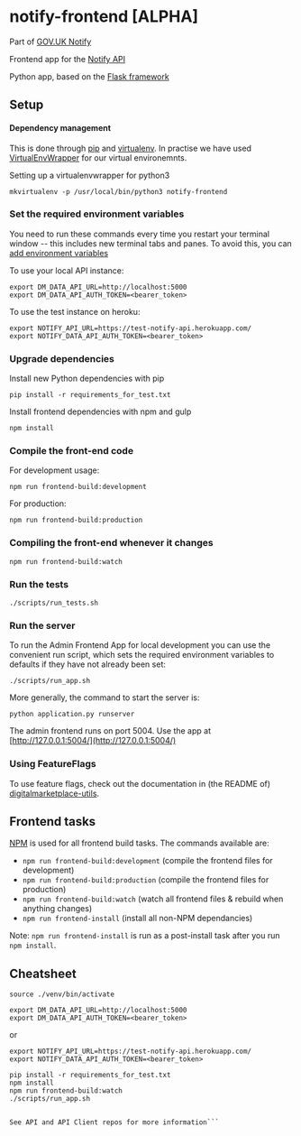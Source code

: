 # notify-frontend [ALPHA]

Part of [GOV.UK Notify](https://gds.blog.gov.uk/2015/10/05/status-tracking-making-it-easy-to-keep-users-informed/)

Frontend app for the [Notify API](https://github.com/alphagov/notify-api)

Python app, based on the [Flask framework](http://flask.pocoo.org/)

## Setup
#### Dependency management

This is done through [pip](pip.readthedocs.org/) and [virtualenv](https://virtualenv.readthedocs.org/en/latest/). In practise we have used
[VirtualEnvWrapper](http://virtualenvwrapper.readthedocs.org/en/latest/command_ref.html) for our virtual environemnts.

Setting up a virtualenvwrapper for python3

    mkvirtualenv -p /usr/local/bin/python3 notify-frontend

### Set the required environment variables

You need to run these commands every time you restart your terminal window -- this includes new terminal tabs and panes. To avoid this, you can [add environment variables](http://lmgtfy.com/?q=add+environment+variables+mac)

To use your local API instance:
```
export DM_DATA_API_URL=http://localhost:5000
export DM_DATA_API_AUTH_TOKEN=<bearer_token>
```

To use the test instance on heroku:
```
export NOTIFY_API_URL=https://test-notify-api.herokuapp.com/
export NOTIFY_DATA_API_AUTH_TOKEN=<bearer_token>
```


### Upgrade dependencies

Install new Python dependencies with pip
```
pip install -r requirements_for_test.txt
```

Install frontend dependencies with npm and gulp
```
npm install
```

### Compile the front-end code

For development usage:
```
npm run frontend-build:development
```

For production:
```
npm run frontend-build:production
```

### Compiling the front-end whenever it changes
```
npm run frontend-build:watch
```

### Run the tests

```
./scripts/run_tests.sh
```

### Run the server

To run the Admin Frontend App for local development you can use the convenient run
script, which sets the required environment variables to defaults if they have
not already been set:

```
./scripts/run_app.sh
```

More generally, the command to start the server is:
```
python application.py runserver
```

The admin frontend runs on port 5004. Use the app at [http://127.0.0.1:5004/](http://127.0.0.1:5004/)

### Using FeatureFlags

To use feature flags, check out the documentation in (the README of)
[digitalmarketplace-utils](https://github.com/alphagov/digitalmarketplace-utils#using-featureflags).

## Frontend tasks

[NPM](https://www.npmjs.org/) is used for all frontend build tasks. The commands available are:

- `npm run frontend-build:development` (compile the frontend files for development)
- `npm run frontend-build:production` (compile the frontend files for production)
- `npm run frontend-build:watch` (watch all frontend files & rebuild when anything changes)
- `npm run frontend-install` (install all non-NPM dependancies)

Note: `npm run frontend-install` is run as a post-install task after you run `npm install`.

## Cheatsheet

```
source ./venv/bin/activate
```
```
export DM_DATA_API_URL=http://localhost:5000
export DM_DATA_API_AUTH_TOKEN=<bearer_token>
```
or
```
export NOTIFY_API_URL=https://test-notify-api.herokuapp.com/
export NOTIFY_DATA_API_AUTH_TOKEN=<bearer_token>
```
```
pip install -r requirements_for_test.txt
npm install
npm run frontend-build:watch
./scripts/run_app.sh


See API and API Client repos for more information```

